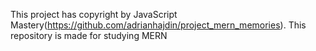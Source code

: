 This project has copyright by JavaScript Mastery(https://github.com/adrianhajdin/project_mern_memories). This repository is made for studying MERN

